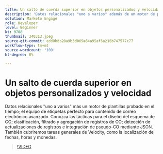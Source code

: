 ```yaml
---
title: Un salto de cuerda superior en objetos personalizados y velocidad
description: 'Datos relacionales "uno a varios" además de un motor de plantillas probado en el tiempo: el equipo de etiquetas perfecto para contenido de correo electrónico avanzado. Conozca las tácticas para el diseño del esquema CO: ordenación, filtrado y agregación de registros CO, detección de actualizaciones de registros e integración de pseudo-CO mediante JSON.'
solution: Marketo Engage
role: Developer
level: Beginner
kt: 9708
thumbnail: 340313.jpeg
source-git-commit: edd0bdb28a9b3d065a64a95af6a216b747577c77
workflow-type: tm+mt
source-wordcount: '100'
ht-degree: 0%

---
```


# Un salto de cuerda superior en objetos personalizados y velocidad

Datos relacionales &quot;uno a varios&quot; más un motor de plantillas probado en el tiempo; el equipo de etiquetas perfecto para contenido de correo electrónico avanzado. Conozca las tácticas para el diseño del esquema de CO; clasificación, filtrado y agregación de registros de CO; detección de actualizaciones de registros e integración de pseudo-CO mediante JSON. También cubriremos tareas generales de Velocity, como la localización de fechas, horas y monedas.

>[!VIDEO](https://video.tv.adobe.com/v/340313/?quality=12&learn=on)
